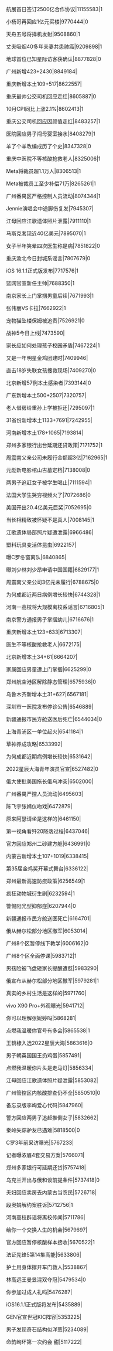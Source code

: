 航展首日签订2500亿合作协议|11155583|1

小杨哥再回应1亿元买楼|9770444|0

天舟五号将择机发射|9508860|1

丈夫吸烟40多年夫妻共患肺癌|9209898|1

地球首位已知星际访客获确认|8877828|0

广州新增423+2430|8849184|

重庆新增本土109+517|8622557|

重庆最帅公交司机回应走红|8605887|0

10月CPI同比上涨2.1%|8602413|1

重庆公交司机回应因颜值走红|8483257|1

医院回应男子闯母婴室接水|8408279|1

羊了个羊改编成历了个史|8347328|0

重庆中医院不等核酸抢救老人|8325006|1

Meta将裁员超1.1万人|8306513|1

Meta被裁员工至少补偿71万|8265261|1

广州番禺区严格控制人员流动|8074344|1

Jennie演唱会中途脚伤复发|7945307|

江母回应江歌遗体照片泄露|7911110|1

马斯克套现近40亿美元|7895070|1

女子半年笑晕四次医生称是病|7851822|0

重庆渝北今日封城系谣言|7807679|0

iOS 16.1.1正式版发布|7717576|1

篮网官宣新任主帅|7688350|1

南京家长上门掌掴男童后续|7671993|1

张伟丽VS卡拉|7662922|1

宠物猫坠楼保姆被追责|7526921|0

战神5今日上线|7473590|

家长应如何处理孩子校园矛盾|7467224|1

又是一年明星金鸡团建时|7409946|

直击18岁失联女孩搜救现场|7409270|0

北京新增57例本土感染者|7393144|0

广东新增本土500+2507|7320757|

老人借房给重孙上学被拒还|7295097|1

31省份新增本土1133+7691|7242955|

河南新增本土178+1065|7193814|

郑州多家银行出台延期还贷政策|7171752|1

周震南父亲公司未履行金额超3亿|7162965|1

元彪新电影棺山古墓定档|7138008|0

两男子追赶女子被学生喝止|7111594|1

法国大学生哭穷视频火了|7072686|0

美国开出20.4亿美元巨奖|7052695|0

当长相精致被怀疑不是真人|7008145|1

江歌遗体局部照片疑遭泄露|6966486|

塑料玩具变活体昆虫|6922157|

曝C罗冬窗离队|6840865|

曝刘少林刘少昂申请中国国籍|6829177|1

周震南父亲公司3亿元未履行|6788675|0

为何成都近两日病例增长较快|6744328|1

河南一高校将大规模离校系谣言|6716805|1

南京警方通报男子掌掴幼儿|6716676|1

重庆新增本土123+633|6713307|

医生不等核酸抢救老人|6672175|

北京新增本土34+61|6664207|

家属回应男童遭上门掌掴|6625299|0

郑州航空港区解除静态管理|6575936|0

乌鲁木齐新增本土31+627|6567181|

深圳市一医院发布停诊公告|6546889|

新疆通报市民方舱送医后死亡|6544034|0

上海青浦区一单位起火|6541184|1

草神养成攻略|6533992|

为何成都近期病例增长较快|6531642|

2022星辰大海青年演员官宣|6527482|0

俄大使批美国拖长俄乌冲突|6502000|

广州番禺严控人员流动|6495603|

陈飞宇张婧仪吻戏|6472879|

原来阿瑟请坐是这样的|6461150|

第一视角看歼20降落过程|6437046|

官方回应郑州二砂建方舱|6436991|0

内蒙古新增本土107+1019|6338415|

第35届金鸡奖开幕式舞台|6336122|

郑州最新高速防疫政策|6256549|1

疯狂动物城衍生剧|6232594|1

警惕阳光型抑郁症|6207944|0

新疆通报市民方舱送医死亡|6164701|

俄从赫尔松部分地区撤军|6053014|

广州8个区暂停线下教学|6006162|0

广州8个区全面停课|5983712|1

男孩险被飞盘砸家长提醒遭怼|5983290|

俄宣布从赫尔松部分地区撤军|5979281|1

真实的乡村生活是这样的|5971760|

vivo X90 Pro+外观曝光|5941712|

你可以理解张婉婷吗|5868281|

点燃我温暖你官号有多会|5865538|1

王鹤棣入选2022星辰大海|5863616|0

男子朝英国国王扔鸡蛋|5857491|

点燃我温暖你片头是走马灯|5856334|

江母回应江歌遗体照片疑泄露|5853082|

广州管控区内核酸排查仍不全|5850510|0

备忘录版李峋爱心代码|5847960|

警方回应两男子追赶推倒女子|5832662|

秦岭失踪驴友已遇难|5818500|0

C罗3年前采访曝光|5767233|

记者曝浓眉4套交易方案|5766071|

郑州多家银行可延期还贷|5757418|

乌克兰开出与俄和谈前提条件|5737418|0

夫妇回应卖房去内蒙古当农民|5726718|

段奥娟解约案胜诉|5712756|1

河南高校辟谣将离校传闻|5711786|

给你一个交换人生的机会|5679697|

官方回应暂停核酸样本接收|5670522|1

法证先锋5第14集高能|5633806|

护士用身体撑开车门救人|5538867|

林高远王曼昱混双夺冠|5479534|0

你参加过成人礼吗|5476287|

iOS16.1.1正式版将发布|5435889|

GEN官宣世冠KIC阵容|5353225|

男子发现奇石结构似洋葱|5234089|

命韵峋环第一次约会 甜|5117222|

